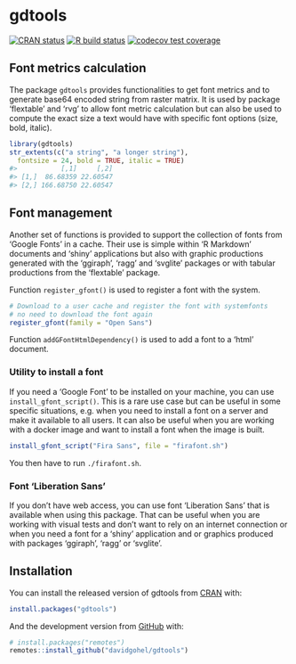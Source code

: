 
<!-- README.md is generated from README.Rmd. Please edit that file -->

# gdtools

<!-- badges: start -->

[![CRAN
status](https://www.r-pkg.org/badges/version/gdtools)](https://CRAN.R-project.org/package=gdtools)
[![R build
status](https://github.com/davidgohel/gdtools/workflows/R-CMD-check/badge.svg)](https://github.com/davidgohel/gdtools/actions)
[![codecov test
coverage](https://codecov.io/gh/davidgohel/gdtools/branch/master/graph/badge.svg)](https://app.codecov.io/gh/davidgohel/gdtools)
<!-- badges: end -->

## Font metrics calculation

The package `gdtools` provides functionalities to get font metrics and
to generate base64 encoded string from raster matrix. It is used by
package ‘flextable’ and ‘rvg’ to allow font metric calculation but can
also be used to compute the exact size a text would have with specific
font options (size, bold, italic).

``` r
library(gdtools)
str_extents(c("a string", "a longer string"), 
  fontsize = 24, bold = TRUE, italic = TRUE)
#>           [,1]     [,2]
#> [1,]  86.68359 22.60547
#> [2,] 166.68750 22.60547
```

## Font management

Another set of functions is provided to support the collection of fonts
from ‘Google Fonts’ in a cache. Their use is simple within ‘R Markdown’
documents and ‘shiny’ applications but also with graphic productions
generated with the ‘ggiraph’, ‘ragg’ and ‘svglite’ packages or with
tabular productions from the ‘flextable’ package.

Function `register_gfont()` is used to register a font with the system.

``` r
# Download to a user cache and register the font with systemfonts
# no need to download the font again
register_gfont(family = "Open Sans")
```

Function `addGFontHtmlDependency()` is used to add a font to a ‘html’
document.

### Utility to install a font

If you need a ‘Google Font’ to be installed on your machine, you can use
`install_gfont_script()`. This is a rare use case but can be useful in
some specific situations, e.g. when you need to install a font on a
server and make it available to all users. It can also be useful when
you are working with a docker image and want to install a font when the
image is built.

``` r
install_gfont_script("Fira Sans", file = "firafont.sh")
```

You then have to run `./firafont.sh`.

### Font ‘Liberation Sans’

If you don’t have web access, you can use font ‘Liberation Sans’ that is
available when using this package. That can be useful when you are
working with visual tests and don’t want to rely on an internet
connection or when you need a font for a ‘shiny’ application and or
graphics produced with packages ‘ggiraph’, ‘ragg’ or ‘svglite’.

## Installation

You can install the released version of gdtools from
[CRAN](https://CRAN.R-project.org) with:

``` r
install.packages("gdtools")
```

And the development version from
[GitHub](https://github.com/davidgohel/gdtools) with:

``` r
# install.packages("remotes")
remotes::install_github("davidgohel/gdtools")
```

